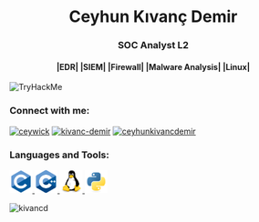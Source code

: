 <h1 align="center">Ceyhun Kıvanç Demir</h1>
<h3 align="center">SOC Analyst L2</h3>
<h4 align="center">|EDR| |SIEM| |Firewall| |Malware Analysis| |Linux|</h4>

<img src="https://tryhackme-badges.s3.amazonaws.com/KivancD.png" alt="TryHackMe">

<h3 align="left">Connect with me:</h3>
<p align="left">
<a href="https://twitter.com/ceywick" target="blank"><img align="center" src="https://raw.githubusercontent.com/rahuldkjain/github-profile-readme-generator/master/src/images/icons/Social/twitter.svg" alt="ceywick" height="30" width="40" /></a>
<a href="https://linkedin.com/in/kivanc-demir" target="blank"><img align="center" src="https://raw.githubusercontent.com/rahuldkjain/github-profile-readme-generator/master/src/images/icons/Social/linked-in-alt.svg" alt="kivanc-demir" height="30" width="40" /></a>
<a href="https://instagram.com/ceyhunkivancdemir" target="blank"><img align="center" src="https://raw.githubusercontent.com/rahuldkjain/github-profile-readme-generator/master/src/images/icons/Social/instagram.svg" alt="ceyhunkivancdemir" height="30" width="40" /></a>
</p>

<h3 align="left">Languages and Tools:</h3>
<p align="left"> <a href="https://www.cprogramming.com/" target="_blank" rel="noreferrer"> <img src="https://raw.githubusercontent.com/devicons/devicon/master/icons/c/c-original.svg" alt="c" width="40" height="40"/> </a> <a href="https://www.w3schools.com/cpp/" target="_blank" rel="noreferrer"> <img src="https://raw.githubusercontent.com/devicons/devicon/master/icons/cplusplus/cplusplus-original.svg" alt="cplusplus" width="40" height="40"/> </a> <a href="https://www.linux.org/" target="_blank" rel="noreferrer"> <img src="https://raw.githubusercontent.com/devicons/devicon/master/icons/linux/linux-original.svg" alt="linux" width="40" height="40"/> </a> <a href="https://www.python.org" target="_blank" rel="noreferrer"> <img src="https://raw.githubusercontent.com/devicons/devicon/master/icons/python/python-original.svg" alt="python" width="40" height="40"/> </a> </p>

<p><img align="center" src="https://github-readme-stats.vercel.app/api/top-langs?username=kivancd&show_icons=true&locale=en&layout=compact" alt="kivancd" /></p>
